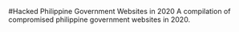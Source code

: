 #Hacked Philippine Government Websites in 2020
A compilation of compromised philippine government websites in 2020.
